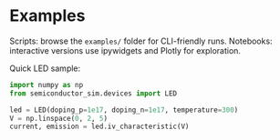 # Examples

Scripts: browse the `examples/` folder for CLI-friendly runs.
Notebooks: interactive versions use ipywidgets and Plotly for exploration.

Quick LED sample:

```python
import numpy as np
from semiconductor_sim.devices import LED

led = LED(doping_p=1e17, doping_n=1e17, temperature=300)
V = np.linspace(0, 2, 5)
current, emission = led.iv_characteristic(V)
```
